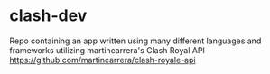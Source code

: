# clash-dev
Repo containing an app written using many different languages and frameworks utilizing martincarrera's Clash Royal API https://github.com/martincarrera/clash-royale-api
